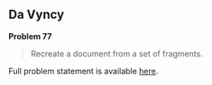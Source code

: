 Da Vyncy
--------

**Problem 77**

> Recreate a document from a set of fragments.

Full problem statement is available [here][mirror].

[mirror]: https://github.com/rdtsc/codeeval-problem-statements/tree/master/hard/077-da-vyncy/
          "View Problem Statement Mirror"
